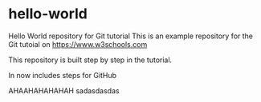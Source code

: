 # hello-world
Hello World repository for Git tutorial
This is an example repository for the Git tutoial on https://www.w3schools.com

This repository is built step by step in the tutorial.

In now includes steps for GitHub

AHAAHAHAHAHAH
sadasdasdas
